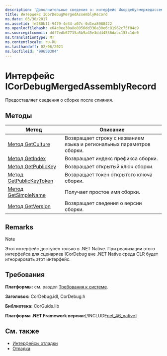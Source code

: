 ```yaml
---
description: 'Дополнительные сведения о: интерфейс Икордебугмержедассемблирекорд'
title: Интерфейс ICorDebugMergedAssemblyRecord
ms.date: 03/30/2017
ms.assetid: fe280b11-9479-4e34-a07c-0d1ea8088422
ms.openlocfilehash: e64c0ee30a8e8956dd336a30e6c81962c75f04e9
ms.sourcegitcommit: ddf7edb67715a5b9a45e3dd44536dabc153c1de0
ms.translationtype: MT
ms.contentlocale: ru-RU
ms.lasthandoff: 02/06/2021
ms.locfileid: "99650304"
---
```

# <a name="icordebugmergedassemblyrecord-interface"></a>Интерфейс ICorDebugMergedAssemblyRecord

Предоставляет сведения о сборке после слияния.  
  
## <a name="methods"></a>Методы  
  
|Метод|Описание|  
|------------|-----------------|  
|[Метод GetCulture](icordebugmergedassemblyrecord-getculture-method.md)|Возвращает строку с названием языка и региональных параметров сборки.|  
|[Метод GetIndex](icordebugmergedassemblyrecord-getindex-method.md)|Возвращает индекс префикса сборки.|  
|[Метод GetPublicKey](icordebugmergedassemblyrecord-getpublickey-method.md)|Возвращает открытый ключ сборки.|  
|[Метод GetPublicKeyToken](icordebugmergedassemblyrecord-getpublickeytoken-method.md)|Возвращает токен открытого ключа сборки.|  
|[Метод GetSimpleName](icordebugmergedassemblyrecord-getsimplename-method.md)|Получает простое имя сборки.|  
|[Метод GetVersion](icordebugmergedassemblyrecord-getversion-method.md)|Возвращает сведения о версии сборки.|  
  
## <a name="remarks"></a>Remarks  
  
> [!NOTE]
> Этот интерфейс доступен только в .NET Native. При реализации этого интерфейса для сценариев ICorDebug вне .NET Native среда CLR будет игнорировать этот интерфейс.  
  
## <a name="requirements"></a>Требования  

 **Платформы:** см. раздел [Требования к системе](../../get-started/system-requirements.md).  
  
 **Заголовок:** CorDebug.idl, CorDebug.h  
  
 **Библиотека:** CorGuids.lib  
  
 **Платформа .NET Framework версии:**[!INCLUDE[net_46_native](../../../../includes/net-46-native-md.md)]  
  
## <a name="see-also"></a>См. также

- [Интерфейсы отладки](debugging-interfaces.md)
- [Отладка](index.md)
